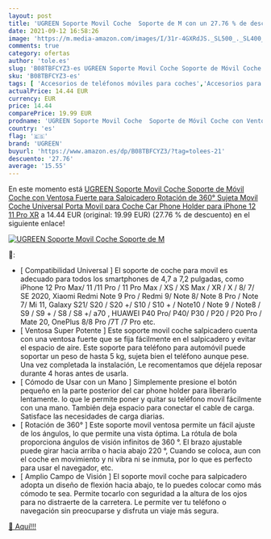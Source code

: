 ```yaml
---
layout: post
title: 'UGREEN Soporte Movil Coche  Soporte de M con un 27.76 % de descuento'
date: 2021-09-12 16:58:26
image: 'https://m.media-amazon.com/images/I/31r-4GXRdJS._SL500_._SL400_.jpg'
comments: true
category: ofertas
author: 'tole.es'
slug: 'B08TBFCYZ3-es UGREEN Soporte Movil Coche Soporte de Móvil Coche con...'
sku: 'B08TBFCYZ3-es'
tags: [ 'Accesorios de teléfonos móviles para coches','Accesorios para móviles','Comunicación móvil y accesorios','Cunas de teléfonos móviles para coches','Electrónica','iphone','ugreen', ]
actualPrice: 14.44 EUR
currency: EUR
price: 14.44
comparePrice: 19.99 EUR
prodname: 'UGREEN Soporte Movil Coche  Soporte de Móvil Coche con Ventosa Fuerte para Salpicadero Rotación de 360°  Sujeta Movil Coche Universal Porta Movil para Coche Car Phone Holder para iPhone 12 11 Pro XR'
country: 'es'
flag: '🇪🇸'
brand: 'UGREEN'
buyurl: 'https://www.amazon.es/dp/B08TBFCYZ3/?tag=tolees-21'
descuento: '27.76'
average: '15.55'
---
```


En este momento está [UGREEN Soporte Movil Coche  Soporte de Móvil Coche con Ventosa Fuerte para Salpicadero Rotación de 360°  Sujeta Movil Coche Universal Porta Movil para Coche Car Phone Holder para iPhone 12 11 Pro XR](https://www.amazon.es/dp/B08TBFCYZ3/?tag=tolees-21) a 14.44 EUR (original: 19.99 EUR) (27.76 %  de descuento) en el siguiente enlace!

[![UGREEN Soporte Movil Coche  Soporte de M](https://m.media-amazon.com/images/I/31r-4GXRdJS._SL500_._SL400_.jpg)](https://www.amazon.es/dp/B08TBFCYZ3/?tag=tolees-21)

🔎:

- [ Compatibilidad Universal ] El soporte de coche para movil es adecuado para todos los smartphones de 4,7 a 7,2 pulgadas, como iPhone 12 Pro Max/ 11 /11 Pro / 11 Pro Max / XS / XS Max / XR / X / 8/ 7/ SE 2020, Xiaomi Redmi Note 9 Pro / Redmi 9/ Note 8/ Note 8 Pro / Note 7/ Mi 11, Galaxy S21/ S20 / S20 +/ S10 / S10 + / Note10 / Note 9 / Note8 / S9 / S9 + / S8 / S8 +/ a70 , HUAWEI P40 Pro/ P40/ P30 / P20 / P20 Pro / Mate 20, OnePlus 8/8 Pro /7T /7 Pro etc.
- [ Ventosa Super Potente ] Este soporte movil coche salpicadero cuenta con una ventosa fuerte que se fija fácilmente en el salpicadero y evitar el espacio de aire. Este soporte para teléfono para automóvil puede soportar un peso de hasta 5 kg, sujeta bien el teléfono aunque pese. Una vez completada la instalación, Le recomentamos que déjela reposar durante 4 horas antes de usarla.
- [ Cómodo de Usar con un Mano ] Simplemente presione el botón pequeño en la parte posterior del car phone holder para liberarlo lentamente. lo que le permite poner y quitar su teléfono movil fácilmente con una mano. También deja espacio para conectar el cable de carga. Satisface las necesidades de carga diarias.
- [ Rotación de 360° ] Este soporte movil ventosa permite un fácil ajuste de los ángulos, lo que permite una vista óptima. La rótula de bola proporciona ángulos de visión infinitos de 360 °. El brazo ajustable puede girar hacia arriba o hacia abajo 220 °, Cuando se coloca, aun con el coche en movimiento y ni vibra ni se inmuta, por lo que es perfecto para usar el navegador, etc.
- [ Amplio Campo de Visión ] El soporte movil coche para salpicadero adopta un diseño de flexión hacia abajo, te lo puedes colocar como más cómodo te sea. Permite tocarlo con seguridad a la altura de los ojos para no distraerte de la carretera. Le permite ver tu teléfono o navegación sin preocuparse y disfruta un viaje más segura.

[🛒 Aquí!!!](https://www.amazon.es/dp/B08TBFCYZ3/?tag=tolees-21)
